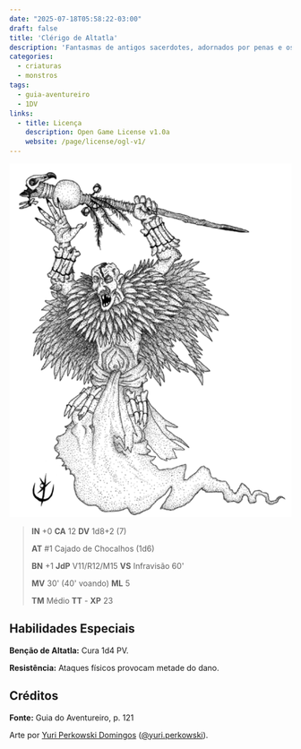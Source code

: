 ```yaml
---
date: "2025-07-18T05:58:22-03:00"
draft: false
title: 'Clérigo de Altatla'
description: 'Fantasmas de antigos sacerdotes, adornados por penas e ossos. Veneradores do grande abutre.'
categories:
  - criaturas
  - monstros
tags:
  - guia-aventureiro
  - 1DV
links:
  - title: Licença
    description: Open Game License v1.0a
    website: /page/license/ogl-v1/
---
```


![Clérigo de Altatla](clerigo-de-altatla.png)

> **IN** +0 **CA** 12 **DV** 1d8+2 (7)
>
> **AT** #1 Cajado de Chocalhos (1d6)
>
> **BN** +1 **JdP** V11/R12/M15 **VS** Infravisão 60' 
>
> **MV** 30' (40' voando) **ML** 5
>
> **TM** Médio **TT** - **XP** 23

## Habilidades Especiais

**Benção de Altatla:** Cura 1d4 PV.

**Resistência:** Ataques físicos provocam metade do dano.

## Créditos

**Fonte:** Guia do Aventureiro, p. 121

Arte por [Yuri Perkowski Domingos](https://www.artstation.com/perkowski) ([@yuri.perkowski](https://www.instagram.com/yuri.perkowski/)).
